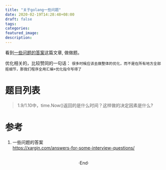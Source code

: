 ```yaml
---
title: "关于golang一些问题"
date: 2020-02-19T14:28:48+08:00
draft: false
tags: 
categories: 
featured_image: 
description: 
---
```


看到[一些问题的答案](https://xargin.com/answers-for-some-interview-questions/)这篇文章, 做做题。  

优化相关的，比较赞同的一句话： `很多时候应该去做整体的优化，而不是在所有地方全部抠细节，那我们程序全用汇编+优化指令写得了`  



# 题目列表
> 1.9/1.10中，time.Now()返回的是什么时间？这样做的决定因素是什么?





# 参考 
1. 一些问题的答案    
  https://xargin.com/answers-for-some-interview-questions/   

<br>

<center>  ·End·  </center>
